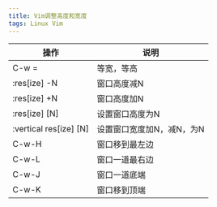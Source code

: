 ```yaml
---
title: Vim调整高度和宽度
tags: Linux Vim
---
```


操作                | 说明
--------------------|----------
C-w =               | 等宽，等高
:res[ize] -N        | 窗口高度减N
:res[ize] +N        | 窗口高度加N
:res[ize] [N]       | 设置窗口高度为N
:vertical res[ize] [N]| 设置窗口宽度加N，减N，为N
C-w-H               | 窗口移到最左边
C-w-L               | 窗口一道最右边
C-w-J               | 窗口一道底端
C-w-K               | 窗口移到顶端

